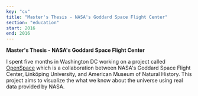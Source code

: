 ```yaml
---
key: "cv"
title: "Master's Thesis - NASA's Goddard Space Flight Center"
section: "education"
start: 2016
end: 2016
---
```

**Master's Thesis - NASA's Goddard Space Flight Center**

I spent five months in Washington DC working on a project called [OpenSpace](https://www.openspaceproject.com/) which is a collaboration between NASA's Goddard Space Flight Center, Linköping University, and American Museum of Natural History. This project aims to visualize the what we know about the universe using real data provided by NASA.
